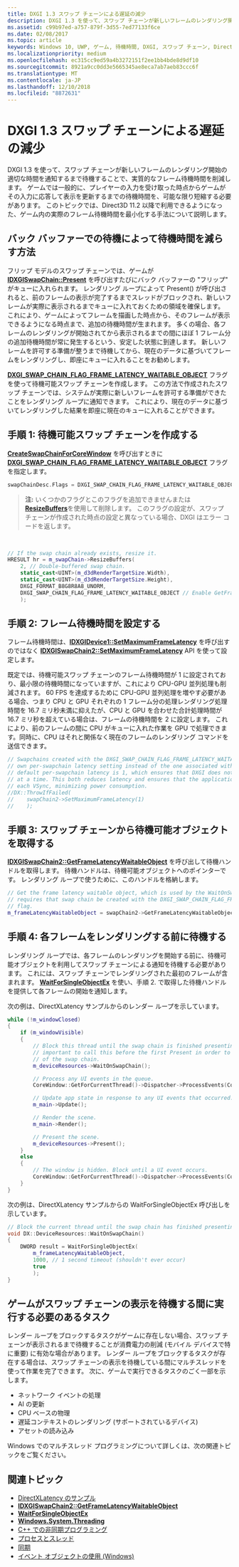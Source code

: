```yaml
---
title: DXGI 1.3 スワップ チェーンによる遅延の減少
description: DXGI 1.3 を使って、スワップ チェーンが新しいフレームのレンダリング開始の適切な時間を通知するまで待機することで、実質的なフレーム待機時間を削減します。
ms.assetid: c99b97ed-a757-879f-3d55-7ed77133f6ce
ms.date: 02/08/2017
ms.topic: article
keywords: Windows 10, UWP, ゲーム, 待機時間, DXGI, スワップ チェーン, DirectX
ms.localizationpriority: medium
ms.openlocfilehash: ec315cc9ed59a4b3272151f2ee1bb4bde8d9df10
ms.sourcegitcommit: 8921a9cc0dd3e5665345ae8eca7ab7aeb83ccc6f
ms.translationtype: MT
ms.contentlocale: ja-JP
ms.lasthandoff: 12/10/2018
ms.locfileid: "8872631"
---
```

# <a name="reduce-latency-with-dxgi-13-swap-chains"></a>DXGI 1.3 スワップ チェーンによる遅延の減少



DXGI 1.3 を使って、スワップ チェーンが新しいフレームのレンダリング開始の適切な時間を通知するまで待機することで、実質的なフレーム待機時間を削減します。 ゲームでは一般的に、プレイヤーの入力を受け取った時点からゲームがその入力に応答して表示を更新するまでの待機時間を、可能な限り短縮する必要があります。 このトピックでは、Direct3D 11.2 以降で利用できるようになった、ゲーム内の実際のフレーム待機時間を最小化する手法について説明します。

## <a name="how-does-waiting-on-the-back-buffer-reduce-latency"></a>バック バッファーでの待機によって待機時間を減らす方法


フリップ モデルのスワップ チェーンでは、ゲームが [**IDXGISwapChain::Present**](https://msdn.microsoft.com/library/windows/desktop/bb174576) を呼び出すたびにバック バッファーの "フリップ" がキューに入れられます。 レンダリング ループによって Present() が呼び出されると、前のフレームの表示が完了するまでスレッドがブロックされ、新しいフレームが実際に表示されるまでキューに入れておくための領域を確保します。 これにより、ゲームによってフレームを描画した時点から、そのフレームが表示できるようになる時点まで、追加の待機時間が生まれます。 多くの場合、各フレームのレンダリングが開始されてから表示されるまでの間にほぼ 1 フレーム分の追加待機時間が常に発生するという、安定した状態に到達します。 新しいフレームを許可する準備が整うまで待機してから、現在のデータに基づいてフレームをレンダリングし、即座にキューに入れることをお勧めします。

[**DXGI\_SWAP\_CHAIN\_FLAG\_FRAME\_LATENCY\_WAITABLE\_OBJECT**](https://msdn.microsoft.com/library/windows/desktop/bb173076) フラグを使って待機可能スワップ チェーンを作成します。 この方法で作成されたスワップ チェーンでは、システムが実際に新しいフレームを許可する準備ができたことをレンダリング ループに通知できます。 これにより、現在のデータに基づいてレンダリングした結果を即座に現在のキューに入れることができます。

## <a name="step-1-create-a-waitable-swap-chain"></a>手順 1: 待機可能スワップ チェーンを作成する


[**CreateSwapChainForCoreWindow**](https://msdn.microsoft.com/library/windows/desktop/hh404559) を呼び出すときに [**DXGI\_SWAP\_CHAIN\_FLAG\_FRAME\_LATENCY\_WAITABLE\_OBJECT**](https://msdn.microsoft.com/library/windows/desktop/bb173076) フラグを指定します。

```cpp
swapChainDesc.Flags = DXGI_SWAP_CHAIN_FLAG_FRAME_LATENCY_WAITABLE_OBJECT; // Enable GetFrameLatencyWaitableObject().
```

> **注:** いくつかのフラグとこのフラグを追加できませんまたは[**ResizeBuffers**](https://msdn.microsoft.com/library/windows/desktop/bb174577)を使用して削除します。 このフラグの設定が、スワップ チェーンが作成された時点の設定と異なっている場合、DXGI はエラー コードを返します。

 

```cpp
// If the swap chain already exists, resize it.
HRESULT hr = m_swapChain->ResizeBuffers(
    2, // Double-buffered swap chain.
    static_cast<UINT>(m_d3dRenderTargetSize.Width),
    static_cast<UINT>(m_d3dRenderTargetSize.Height),
    DXGI_FORMAT_B8G8R8A8_UNORM,
    DXGI_SWAP_CHAIN_FLAG_FRAME_LATENCY_WAITABLE_OBJECT // Enable GetFrameLatencyWaitableObject().
    );
```

## <a name="step-2-set-the-frame-latency"></a>手順 2: フレーム待機時間を設定する


フレーム待機時間は、[**IDXGIDevice1::SetMaximumFrameLatency**](https://msdn.microsoft.com/library/windows/desktop/ff471334) を呼び出すのではなく [**IDXGISwapChain2::SetMaximumFrameLatency**](https://msdn.microsoft.com/library/windows/desktop/dn268313) API を使って設定します。

既定では、待機可能スワップ チェーンのフレーム待機時間が 1 に設定されており、最小限の待機時間になっていますが、これにより CPU-GPU 並列処理も削減されます。 60 FPS を達成するために CPU-GPU 並列処理を増やす必要がある場合、つまり CPU と GPU それぞれの 1 フレーム分の処理レンダリング処理時間を 16.7 ミリ秒未満に抑えたが、CPU と GPU を合わせた合計処理時間が 16.7 ミリ秒を超えている場合は、フレームの待機時間を 2 に設定します。 これにより、前のフレームの間に CPU がキューに入れた作業を GPU で処理できます。同時に、CPU はそれと関係なく現在のフレームのレンダリング コマンドを送信できます。

```cpp
// Swapchains created with the DXGI_SWAP_CHAIN_FLAG_FRAME_LATENCY_WAITABLE_OBJECT flag use their
// own per-swapchain latency setting instead of the one associated with the DXGI device. The
// default per-swapchain latency is 1, which ensures that DXGI does not queue more than one frame
// at a time. This both reduces latency and ensures that the application will only render after
// each VSync, minimizing power consumption.
//DX::ThrowIfFailed(
//    swapChain2->SetMaximumFrameLatency(1)
//    );
```

## <a name="step-3-get-the-waitable-object-from-the-swap-chain"></a>手順 3: スワップ チェーンから待機可能オブジェクトを取得する


[**IDXGISwapChain2::GetFrameLatencyWaitableObject**](https://msdn.microsoft.com/library/windows/desktop/dn268309) を呼び出して待機ハンドルを取得します。 待機ハンドルは、待機可能オブジェクトへのポインターです。 レンダリング ループで使うために、このハンドルを格納します。

```cpp
// Get the frame latency waitable object, which is used by the WaitOnSwapChain method. This
// requires that swap chain be created with the DXGI_SWAP_CHAIN_FLAG_FRAME_LATENCY_WAITABLE_OBJECT
// flag.
m_frameLatencyWaitableObject = swapChain2->GetFrameLatencyWaitableObject();
```

## <a name="step-4-wait-before-rendering-each-frame"></a>手順 4: 各フレームをレンダリングする前に待機する


レンダリング ループでは、各フレームのレンダリングを開始する前に、待機可能オブジェクトを利用してスワップ チェーンによる通知を待機する必要があります。 これには、スワップ チェーンでレンダリングされた最初のフレームが含まれます。 [**WaitForSingleObjectEx**](https://msdn.microsoft.com/library/windows/desktop/ms687036) を使い、手順 2. で取得した待機ハンドルを提供して各フレームの開始を通知します。

次の例は、DirectXLatency サンプルからのレンダー ループを示しています。

```cpp
while (!m_windowClosed)
{
    if (m_windowVisible)
    {
        // Block this thread until the swap chain is finished presenting. Note that it is
        // important to call this before the first Present in order to minimize the latency
        // of the swap chain.
        m_deviceResources->WaitOnSwapChain();

        // Process any UI events in the queue.
        CoreWindow::GetForCurrentThread()->Dispatcher->ProcessEvents(CoreProcessEventsOption::ProcessAllIfPresent);

        // Update app state in response to any UI events that occurred.
        m_main->Update();

        // Render the scene.
        m_main->Render();

        // Present the scene.
        m_deviceResources->Present();
    }
    else
    {
        // The window is hidden. Block until a UI event occurs.
        CoreWindow::GetForCurrentThread()->Dispatcher->ProcessEvents(CoreProcessEventsOption::ProcessOneAndAllPending);
    }
}
```

次の例は、DirectXLatency サンプルからの WaitForSingleObjectEx 呼び出しを示しています。

```cpp
// Block the current thread until the swap chain has finished presenting.
void DX::DeviceResources::WaitOnSwapChain()
{
    DWORD result = WaitForSingleObjectEx(
        m_frameLatencyWaitableObject,
        1000, // 1 second timeout (shouldn't ever occur)
        true
        );
}
```

## <a name="what-should-my-game-do-while-it-waits-for-the-swap-chain-to-present"></a>ゲームがスワップ チェーンの表示を待機する間に実行する必要のあるタスク


レンダー ループをブロックするタスクがゲームに存在しない場合、スワップ チェーンが表示されるまで待機することが消費電力の削減 (モバイル デバイスで特に重要) に有効な場合があります。 レンダー ループをブロックするタスクが存在する場合は、スワップ チェーンの表示を待機している間にマルチスレッドを使って作業を完了できます。 次に、ゲームで実行できるタスクのごく一部を示します。

-   ネットワーク イベントの処理
-   AI の更新
-   CPU ベースの物理
-   遅延コンテキストのレンダリング (サポートされているデバイス)
-   アセットの読み込み

Windows でのマルチスレッド プログラミングについて詳しくは、次の関連トピックをご覧ください。

## <a name="related-topics"></a>関連トピック


* [DirectXLatency のサンプル](http://go.microsoft.com/fwlink/p/?LinkID=317361)
* [**IDXGISwapChain2::GetFrameLatencyWaitableObject**](https://msdn.microsoft.com/library/windows/desktop/dn268309)
* [**WaitForSingleObjectEx**](https://msdn.microsoft.com/library/windows/desktop/ms687036)
* [**Windows.System.Threading**](https://msdn.microsoft.com/library/windows/apps/br229642)
* [C++ での非同期プログラミング](https://msdn.microsoft.com/library/windows/apps/mt187334)
* [プロセスとスレッド](https://msdn.microsoft.com/library/windows/desktop/ms684841)
* [同期](https://msdn.microsoft.com/library/windows/desktop/ms686353)
* [イベント オブジェクトの使用 (Windows)](https://msdn.microsoft.com/library/windows/desktop/ms686915)

 

 





